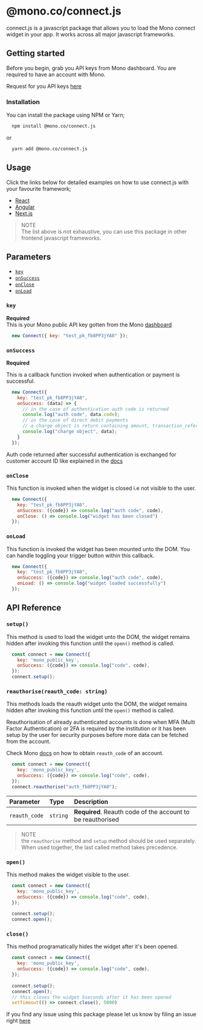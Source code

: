 
# @mono.co/connect.js

connect.js is a javascript package that allows you to load the Mono connect widget in your app. It works across all major javascript frameworks.


## Getting started 

Before you begin, grab you API keys from Mono dashboard. You are required to have an account with Mono.

Request for you API keys [here](https://app.withmono.com/register)

### Installation

You can install the package using NPM or Yarn;

```bash 
  npm install @mono.co/connect.js
```
or
```bash 
  yarn add @mono.co/connect.js
```
    
## Usage
Click the links below for detailed examples on how to use connect.js with your favourite framework;
- [React](docs/examples/react.md)
- [Angular](docs/examples/angular.md)
- [Next.js](docs/examples/nextjs.md)

> NOTE  
> The list above is not exhaustive, you can use this package in other frontend javascript frameworks.
## Parameters
- [`key`](README.md#key)
- [`onSuccess`](README.md#onsuccess)
- [`onClose`](README.md#onclose)
- [`onLoad`](README.md#onload)

### `key` 
**Required**  
This is your Mono public API key gotten from the Mono [dashboard](https://app.withmono.com)
```js
  new Connect({ key: "test_pk_fb8PP3jYA0" });
```

### `onSuccess`      
**Required**


This is a callback function invoked when authentication or payment is successful.
```js
  new Connect({ 
    key: "test_pk_fb8PP3jYA0",
    onSuccess: (data) => {
      // in the case of authentication auth code is returned
      console.log("auth code", data.code);
      // in the case of direct debit payments
      // a charge object is return containing amount, transaction_reference, type...
      console.log("charge object", data);
    } 
  });
```
Auth code returned after successful authentication is exchanged for customer account ID like explained in the [docs](https://docs.mono.co/reference/authentication-endpoint)

### `onClose`
This function is invoked when the widget is closed i.e not visible to the user.
```js
  new Connect({ 
    key: "test_pk_fb8PP3jYA0",
    onSuccess: ({code}) => console.log("auth code", code),
    onClose: () => console.log("widget has been closed")
  });
```

### `onLoad`
This function is invoked the widget has been mounted unto the DOM. You can handle toggling your trigger button within this callback. 
```js
  new Connect({ 
    key: "test_pk_fb8PP3jYA0",
    onSuccess: ({code}) => console.log("auth code", code),
    onLoad: () => console.log("widget loaded successfully")
  });
```

## API Reference

### `setup()`
This method is used to load the widget unto the DOM, the widget remains hidden after invoking this function until the `open()` method is called.
```js
  const connect = new Connect({
    key: 'mono_public_key',
    onSuccess: ({code}) => console.log("code", code),
  });
  connect.setup();
```

### `reauthorise(reauth_code: string)`
This methods loads the reauth widget unto the DOM, the widget remains hidden after invoking this function until the `open()` method is called.   

Reauthorisation of already authenticated accounts is done when MFA (Multi Factor Authentication) or 2FA is required by the institution or it has been setup by the user for security purposes before more data can be fetched from the account.

Check Mono [docs](https://docs.mono.co/reference/intro#reauth-code) on how to obtain `reauth_code` of an account.

```js
  const connect = new Connect({
    key: 'mono_public_key',
    onSuccess: ({code}) => console.log("code", code),
  });
  connect.reauthorise("auth_fb8PP3jYA0");
```

| Parameter | Type     | Description                       |
| :-------- | :------- | :-------------------------------- |
| `reauth_code`      | `string` | **Required**. Reauth code of the account to be reauthorised |

> NOTE  
> the `reauthorise` method and `setup` method should be used separately. When used together, the last called method takes precedence.

### `open()`
This method makes the widget visible to the user.
```js
  const connect = new Connect({
    key: 'mono_public_key',
    onSuccess: ({code}) => console.log("code", code),
  });
  
  connect.setup();
  connect.open();
```

### `close()`
This method programatically hides the widget after it's been opened.
```js
  const connect = new Connect({
    key: 'mono_public_key',
    onSuccess: ({code}) => console.log("code", code),
  });
  
  connect.setup();
  connect.open();
  // this closes the widget 5seconds after it has been opened
  setTimeout(() => connect.close(), 5000)
```

If you find any issue using this package please let us know by filing an issue right [here](https://github.com/withmono/connect.js/issues)
